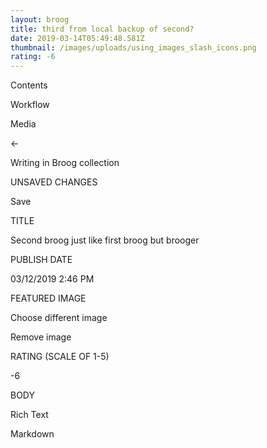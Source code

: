 ```yaml
---
layout: broog
title: third from local backup of second?
date: 2019-03-14T05:49:48.581Z
thumbnail: /images/uploads/using_images_slash_icons.png
rating: -6
---
```

Contents

Workflow



Media

←

Writing in Broog collection

UNSAVED CHANGES

Save





TITLE

Second broog just like first broog but brooger

PUBLISH DATE

03/12/2019 2:46 PM

FEATURED IMAGE



Choose different image

Remove image

RATING (SCALE OF 1-5)

\-6

BODY





















Rich Text



Markdown

​
